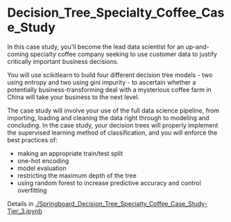 # Decision_Tree_Specialty_Coffee_Case_Study

In this case study, you'll become the lead data scientist for an up-and-coming specialty coffee company seeking to use customer data to justify critically important business decisions. 

You will use scikitlearn to build four different decision tree models - two using entropy and two using gini impurity  - to ascertain whether a potentially business-transforming deal with a mysterious coffee farm in China will take your business to the next level. 

The case study will involve your use of the full data science pipeline, from importing, loading and cleaning the data right through to modeling and concluding. In the case study, your decision trees will properly implement the supervised learning method of classification, and you will enforce the best practices of:

* making an appropriate train/test split
* one-hot encoding
* model evaluation
* restricting the maximum depth of the tree
* using random forest to increase predictive accuracy and control overfitting

Details in [./Springboard_Decision_Tree_Specialty_Coffee_Case_Study-Tier_3.ipynb](./Springboard_Decision_Tree_Specialty_Coffee_Case_Study-Tier_3.ipynb)
